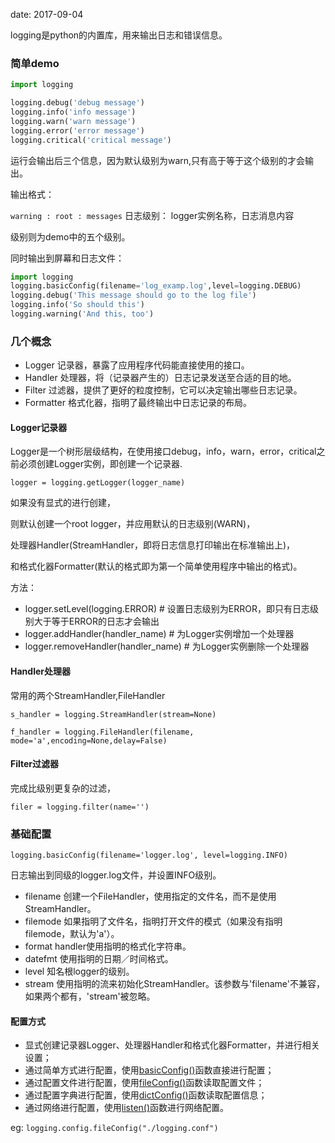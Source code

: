 date: 2017-09-04



logging是python的内置库，用来输出日志和错误信息。

### 简单demo

```python
import logging

logging.debug('debug message')
logging.info('info message')
logging.warn('warn message')
logging.error('error message')
logging.critical('critical message')
```

运行会输出后三个信息，因为默认级别为warn,只有高于等于这个级别的才会输出。

输出格式：

`warning : root : messages`   日志级别： logger实例名称，日志消息内容

级别则为demo中的五个级别。

同时输出到屏幕和日志文件：

```python
import logging
logging.basicConfig(filename='log_examp.log',level=logging.DEBUG)
logging.debug('This message should go to the log file')
logging.info('So should this')
logging.warning('And this, too')
```





### 几个概念

- Logger 记录器，暴露了应用程序代码能直接使用的接口。
- Handler 处理器，将（记录器产生的）日志记录发送至合适的目的地。
- Filter 过滤器，提供了更好的粒度控制，它可以决定输出哪些日志记录。
- Formatter 格式化器，指明了最终输出中日志记录的布局。



####  Logger记录器

Logger是一个树形层级结构，在使用接口debug，info，warn，error，critical之前必须创建Logger实例，即创建一个记录器.

`logger = logging.getLogger(logger_name)`

如果没有显式的进行创建，

则默认创建一个root logger，并应用默认的日志级别(WARN)，

处理器Handler(StreamHandler，即将日志信息打印输出在标准输出上)，

和格式化器Formatter(默认的格式即为第一个简单使用程序中输出的格式)。

方法：

* logger.setLevel(logging.ERROR)  # 设置日志级别为ERROR，即只有日志级别大于等于ERROR的日志才会输出
* logger.addHandler(handler_name)  # 为Logger实例增加一个处理器
* logger.removeHandler(handler_name)   # 为Logger实例删除一个处理器



#### Handler处理器

常用的两个StreamHandler,FileHandler

`s_handler = logging.StreamHandler(stream=None)`

`f_handler = logging.FileHandler(filename, mode='a',encoding=None,delay=False)`



#### Filter过滤器

完成比级别更复杂的过滤，

`filer = logging.filter(name='')`





### 基础配置



`logging.basicConfig(filename='logger.log', level=logging.INFO)`

日志输出到同级的logger.log文件，并设置INFO级别。

* filename 创建一个FileHandler，使用指定的文件名，而不是使用StreamHandler。
* filemode 如果指明了文件名，指明打开文件的模式（如果没有指明filemode，默认为'a'）。
* format   handler使用指明的格式化字符串。
* datefmt   使用指明的日期／时间格式。
* level  知名根logger的级别。
* stream   使用指明的流来初始化StreamHandler。该参数与'filename'不兼容，如果两个都有，'stream'被忽略。



#### 配置方式

* 显式创建记录器Logger、处理器Handler和格式化器Formatter，并进行相关设置；
* 通过简单方式进行配置，使用[basicConfig()](http://python.usyiyi.cn/python_278/library/logging.html#logging.basicConfig)函数直接进行配置；
* 通过配置文件进行配置，使用[fileConfig()](http://python.usyiyi.cn/python_278/library/logging.config.html#logging.config.fileConfig)函数读取配置文件；
* 通过配置字典进行配置，使用[dictConfig()](http://python.usyiyi.cn/python_278/library/logging.config.html#logging.config.dictConfig)函数读取配置信息；
* 通过网络进行配置，使用[listen()](http://python.usyiyi.cn/python_278/library/logging.config.html#logging.config.listen)函数进行网络配置。

eg: `logging.config.fileConfig("./logging.conf")`
